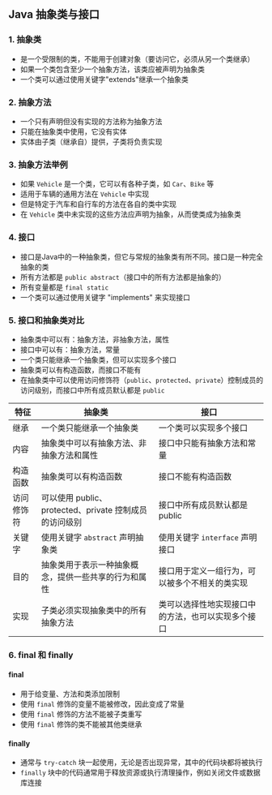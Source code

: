 ## Java 抽象类与接口

### 1. 抽象类

- 是一个受限制的类，不能用于创建对象（要访问它，必须从另一个类继承）
- 如果一个类包含至少一个抽象方法，该类应被声明为抽象类
- 一个类可以通过使用关键字"extends"继承一个抽象类

### 2. 抽象方法

- 一个只有声明但没有实现的方法称为抽象方法
- 只能在抽象类中使用，它没有实体
- 实体由子类（继承自）提供，子类将负责实现

### 3. 抽象方法举例

- 如果 `Vehicle` 是一个类，它可以有各种子类，如 `Car`、`Bike` 等
- 适用于车辆的通用方法在 `Vehicle` 中实现
- 但是特定于汽车和自行车的方法在各自的类中实现
- 在 `Vehicle` 类中未实现的这些方法应声明为抽象，从而使类成为抽象类

### 4. 接口

- 接口是Java中的一种抽象类，但它与常规的抽象类有所不同。接口是一种完全抽象的类
- 所有方法都是 `public abstract`（接口中的所有方法都是抽象的）
- 所有变量都是 `final static`
- 一个类可以通过使用关键字 "implements" 来实现接口

### 5. 接口和抽象类对比

- 抽象类中可以有：抽象方法，非抽象方法，属性
- 接口中可以有：抽象方法，常量
- 一个类只能继承一个抽象类，但可以实现多个接口
- 抽象类可以有构造函数，而接口不能有
- 在抽象类中可以使用访问修饰符（`public`、`protected`、`private`）控制成员的访问级别，而接口中所有成员默认都是 `public`

| 特征               | 抽象类                                         | 接口                                            |
|------------------|---------------------------------------------|----------------------------------------------|
| 继承               | 一个类只能继承一个抽象类                             | 一个类可以实现多个接口                               |
| 内容               | 抽象类中可以有抽象方法、非抽象方法和属性                      | 接口中只能有抽象方法和常量                             |
| 构造函数             | 抽象类可以有构造函数                               | 接口不能有构造函数                                   |
| 访问修饰符           | 可以使用 public、protected、private 控制成员的访问级别 | 接口中所有成员默认都是 public                        |
| 关键字             | 使用关键字 `abstract` 声明抽象类                       | 使用关键字 `interface` 声明接口                      |
| 目的               | 抽象类用于表示一种抽象概念，提供一些共享的行为和属性           | 接口用于定义一组行为，可以被多个不相关的类实现          |
| 实现               | 子类必须实现抽象类中的所有抽象方法                       | 类可以选择性地实现接口中的方法，也可以实现多个接口       |

### 6. final 和 finally

#### final

- 用于给变量、方法和类添加限制
- 使用 `final` 修饰的变量不能被修改，因此变成了常量
- 使用 `final` 修饰的方法不能被子类重写
- 使用 `final` 修饰的类不能被其他类继承

#### finally

- 通常与 `try-catch` 块一起使用，无论是否出现异常，其中的代码块都将被执行
- `finally` 块中的代码通常用于释放资源或执行清理操作，例如关闭文件或数据库连接


